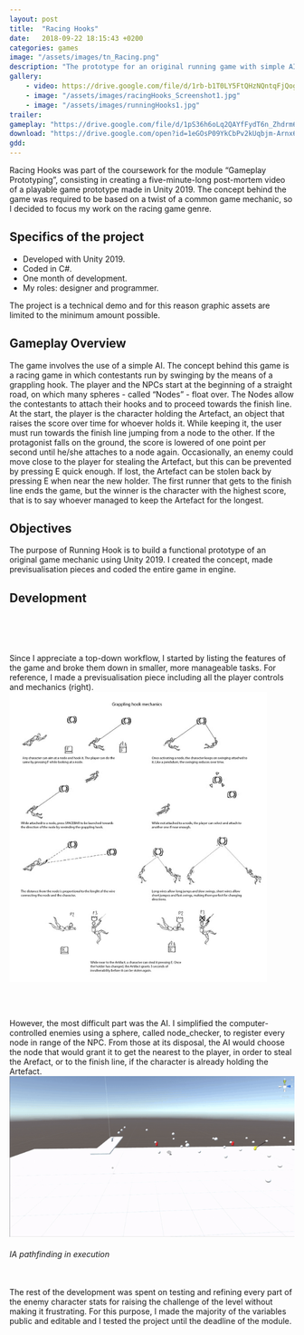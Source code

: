 ```yaml
---
layout: post
title:  "Racing Hooks"
date:   2018-09-22 18:15:43 +0200
categories: games
image: "/assets/images/tn_Racing.png"
description: "The prototype for an original running game with simple AI in Unity"
gallery:
    - video: https://drive.google.com/file/d/1rb-b1T0LY5FtQHzNQntqFjQogB0HZP4w/preview
    - image: "/assets/images/racingHooks_Screenshot1.jpg"
    - image: "/assets/images/runningHooks1.jpg"
trailer:
gameplay: "https://drive.google.com/file/d/1pS36h6oLq2QAYfFydT6n_Zhdrm6MKrpc/preview"
download: "https://drive.google.com/open?id=1eGOsP09YkCbPv2kUqbjm-Arnx6JMtr61"
gdd:
---
```


Racing Hooks was part of the coursework for the module “Gameplay Prototyping”, consisting in creating a five-minute-long post-mortem video of a playable game prototype made in Unity 2019. The concept behind the game was required to be based on a twist of a common game mechanic, so I decided to focus my work on the racing game genre.


## Specifics of the project

- Developed with Unity 2019.
- Coded in C#.
- One month of development.
- My roles: designer and programmer.

The project is a technical demo and for this reason graphic assets are limited to the minimum amount possible.


##  Gameplay Overview

The game involves the use of a simple AI. The concept behind this game is a racing game in which contestants run by swinging by the means of a grappling hook. The player and the NPCs start at the beginning of a straight road, on which many spheres - called “Nodes” - float over. The Nodes allow the contestants to attach their hooks and to proceed towards the finish line. At the start, the player is the character holding the Artefact, an object that raises the score over time for whoever holds it. While keeping it, the user must run towards the finish line jumping from a node to the other. If the protagonist falls on the ground, the score is lowered of one point per second until he/she attaches to a node again. Occasionally, an enemy could move close to the player for stealing the Artefact, but this can be prevented by pressing E quick enough. If lost, the Artefact can be stolen back by pressing E when near the new holder. The first runner that gets to the finish line ends the game, but the winner is the character with the highest score, that is to say whoever managed to keep the Artefact for the longest.


## Objectives

The purpose of Running Hook is to build a functional prototype of an original game mechanic using Unity 2019. I created the concept, made previsualisation pieces and coded the entire game in engine.

## Development

<div class="row">
<div class="col align-middle" style="vertical-align: middle;">
<br><br><br><br>Since I appreciate a top-down workflow, I started by listing the features of the game and broke them down in smaller, more manageable tasks. For reference, I made a previsualisation piece including all the player controls and mechanics (right).
</div>
<div class="col">
<img src="\assets\images\GrapplingHookMechanics.jpg" class="img-fluid" alt="Responsive image" style="max-height: 512px; ">
</div>
</div>

<br><br>
<div class="row">


<div class="col">
However, the most difficult part was the AI. I simplified the computer-controlled enemies using a sphere, called node_checker, to register every node in range of the NPC. From those at its disposal, the AI would choose the node that would grant it to get the nearest to the player, in order to steal the Arefact, or to the finish line, if the character is already holding the Artefact.
</div>
<div class="col">
<img src="\assets\images\AIRunningHooks.gif" class="img-fluid" alt="Responsive image" style="max-height: 512px; ">
<h6>IA pathfinding in execution</h6>
</div>
</div>

<br>
The rest of the development was spent on testing and refining every part of the enemy character stats for raising the challenge of the level without making it frustrating. For this purpose, I made the majority of the variables public and editable and I tested the project until the deadline of the module.
